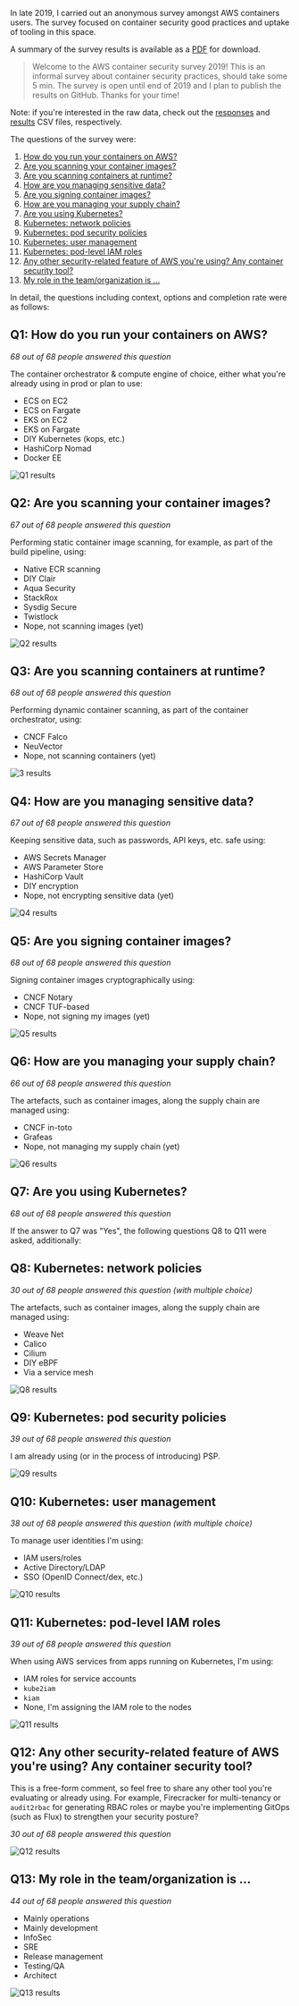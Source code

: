 In late 2019, I carried out an anonymous survey amongst AWS containers users.
The survey focused on container security good practices and uptake of tooling
in this space. 

A summary of the survey results is available as a [PDF](AWS-container-security-survey-2019-summary.pdf) for download.

> Welcome to the AWS container security survey 2019!
> This is an informal survey about container security practices, 
> should take some 5 min. The survey is open until end of 2019 and 
> I plan to publish the results on GitHub.
> Thanks for your time!

Note: if you're interested in the raw data, check out the [responses](final-responses.csv) and [results](final-results.csv) CSV files, respectively.

The questions of the survey were:

1. [How do you run your containers on AWS?](#q1-how-do-you-run-your-containers-on-aws)
2. [Are you scanning your container images?](#q2-are-you-scanning-your-container-images)
3. [Are you scanning containers at runtime?](#q3-are-you-scanning-containers-at-runtime)
4. [How are you managing sensitive data?](#q4-how-are-you-managing-sensitive-data)
5. [Are you signing container images?](#q5-are-you-signing-container-images)
6. [How are you managing your supply chain?](#q6-how-are-you-managing-your-supply-chain)
7. [Are you using Kubernetes?](#q7-are-you-using-kubernetes)
8. [Kubernetes: network policies](#q8-kubernetes-network-policies)
9. [Kubernetes: pod security policies](#q9-kubernetes-pod-security-policies)
10. [Kubernetes: user management](#q10-kubernetes-user-management)
11. [Kubernetes: pod-level IAM roles](#q11-kubernetes-pod-level-iam-roles)
12. [Any other security-related feature of AWS you're using? Any container security tool?](#q12-any-other-security-related-feature-of-aws-youre-using-any-container-security-tool)
13. [My role in the team/organization is …](#q13-my-role-in-the-teamorganization-is-)

In detail, the questions including context, options and completion rate were
as follows:

## Q1: How do you run your containers on AWS?

*68 out of 68 people answered this question*

The container orchestrator & compute engine of choice, either what you're 
already using in prod or plan to use:

- ECS on EC2
- ECS on Fargate
- EKS on EC2
- EKS on Fargate
- DIY Kubernetes (kops, etc.)
- HashiCorp Nomad
- Docker EE

![Q1 results](q01.png)

## Q2: Are you scanning your container images?

*67 out of 68 people answered this question*

Performing static container image scanning, for example, as part of the build pipeline, using:

- Native ECR scanning
- DIY Clair
- Aqua Security
- StackRox
- Sysdig Secure
- Twistlock
- Nope, not scanning images (yet)

![Q2 results](q02.png)

## Q3: Are you scanning containers at runtime?

*68 out of 68 people answered this question*

Performing dynamic container scanning, as part of the container orchestrator, using:

- CNCF Falco
- NeuVector
- Nope, not scanning containers (yet)

![3 results](q03.png)

## Q4: How are you managing sensitive data?

*67 out of 68 people answered this question*

Keeping sensitive data, such as passwords, API keys, etc. safe using:

- AWS Secrets Manager
- AWS Parameter Store
- HashiCorp Vault
- DIY encryption
- Nope, not encrypting sensitive data (yet)

![Q4 results](q04.png)

## Q5: Are you signing container images?

*68 out of 68 people answered this question*

Signing container images cryptographically using:

- CNCF Notary
- CNCF TUF-based
- Nope, not signing my images (yet)

![Q5 results](q05.png)

## Q6: How are you managing your supply chain?

*66 out of 68 people answered this question*

The artefacts, such as container images, along the supply chain are managed using:

- CNCF in-toto
- Grafeas
- Nope, not managing my supply chain (yet)

![Q6 results](q06.png)

## Q7: Are you using Kubernetes?

*68 out of 68 people answered this question*

If the answer to Q7 was "Yes", the following questions Q8 to Q11 were asked, additionally:

## Q8: Kubernetes: network policies

*30 out of 68 people answered this question (with multiple choice)*

The artefacts, such as container images, along the supply chain are managed using:

- Weave Net
- Calico
- Cilium
- DIY eBPF
-  Via a service mesh

![Q8 results](q08.png)

## Q9: Kubernetes: pod security policies

*39 out of 68 people answered this question*

I am already using (or in the process of introducing) PSP.

![Q9 results](q09.png)

## Q10: Kubernetes: user management

*38 out of 68 people answered this question (with multiple choice)*

To manage user identities I'm using:

- IAM users/roles
- Active Directory/LDAP
- SSO (OpenID Connect/dex, etc.)

![Q10 results](q10.png)

## Q11: Kubernetes: pod-level IAM roles

*39 out of 68 people answered this question*

When using AWS services from apps running on Kubernetes, I'm using:

- IAM roles for service accounts
- `kube2iam`
- `kiam`
- None, I'm assigning the IAM role to the nodes

![Q11 results](q11.png)

## Q12: Any other security-related feature of AWS you're using? Any container security tool?

This is a free-form comment, so feel free to share any other tool you're 
evaluating or already using. For example, Firecracker for multi-tenancy or 
`audit2rbac` for generating RBAC roles or maybe you're implementing GitOps 
(such as Flux) to strengthen your security posture?

*30 out of 68 people answered this question*

![Q12 results](q12.png)

## Q13: My role in the team/organization is …

*44 out of 68 people answered this question*

- Mainly operations
- Mainly development
- InfoSec
- SRE
- Release management
- Testing/QA
- Architect

![Q13 results](q13.png)